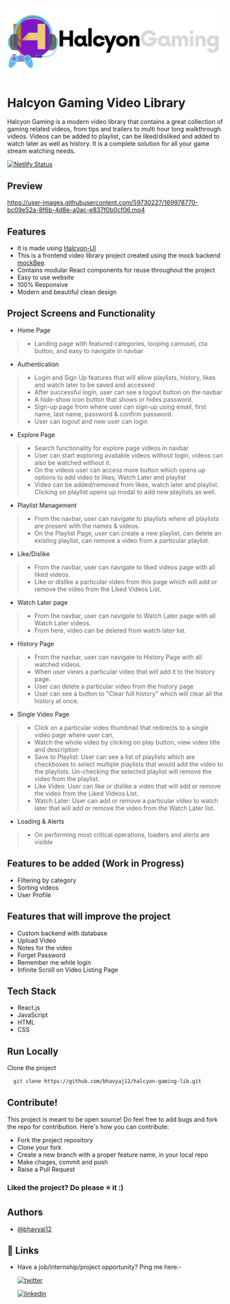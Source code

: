 <img src="src/assets/logos/light-theme-vid-logo.svg" width="500" height="auto">

# Halcyon Gaming Video Library

Halcyon Gaming is a modern video library that contains a great collection of gaming related videos, from tips and trailers to multi hour long walkthrough videos. Videos can be added to playlist, can be liked/disliked and added to watch later as well as history. It is a complete solution for all your game stream watching needs.

[![Netlify Status](https://api.netlify.com/api/v1/badges/1f549920-4940-4a41-a606-a12de73955f2/deploy-status)](https://app.netlify.com/sites/halcyon-gaming/deploys)

## Preview

https://user-images.githubusercontent.com/59730227/169978770-bc09e52a-8f6b-4d8e-a0ac-e837f0b0cf06.mp4

## Features
- It is made using [Halcyon-UI](https://github.com/bhavyaj12/HalcyonUI)
- This is a frontend video library project created using the mock backend [mockBee](https://github.com/neogcamp/mockBee).
- Contains modular React components for reuse throughout the project
- Easy to use website
- 100% Responsive
- Modern and beautiful clean design

## Project Screens and Functionality
-  Home Page
> - Landing page with featured categories, looping carousel, cta button, and easy to navigate in navbar

- Authentication
> - Login and Sign Up features that will allow playlists, history, likes and watch later to be saved and accessed
> - After successful login, user can see a logout button on the navbar
> - A hide-show icon button that shows or hides password.
> - Sign-up page from where user can sign-up using email, first name, last name, password & confirm password.
> - User can logout and new user can login

- Explore Page
> - Search functionality for explore page videos in navbar
> - User can start exploring available videos without login, videos can also be watched without it.
> - On the videos user can access more button which opens up options to add video to likes, Watch Later and playlist 
> - Video can be added/removed from likes, watch later and playlist. Clicking on playlist opens up modal to add new playlists as well.

- Playlist Management
> - From the navbar, user can navigate to playlists where all playlists are present with the names & videos.
> - On the Playlist Page, user can create a new playlist, can delete an existing playlist, can remove a video from a particular playlist.

- Like/Dislike
> - From the navbar, user can navigate to liked videos page with all liked videos.
> - Like or dislike a particular video from this page which will add or remove the video from the Liked Videos List.

- Watch Later page
> - From the navbar, user can navigate to Watch Later page with all Watch Later videos.
> - From here, video can be deleted from watch later list.

- History Page
> - From the navbar, user can navigate to History Page with all watched videos.
> - When user views a particular video that will add it to the history page.
> - User can delete a particular video from the history page
> - User can see a button to "Clear full history" which will clear all the history at once.

- Single Video Page
> - Click on a particular video thumbnail that redirects to a single video page where user can,
> - Watch the whole video by clicking on play button, view video title and description
> - Save to Playlist: User can see a list of playlists which are checkboxes to select multiple playlists that would add the video to the playlists. Un-checking the selected playlist will remove the video from the playlist.
> - Like Video: User can like or dislike a video that will add or remove the video from the Liked Videos List.
> - Watch Later: User can add or remove a particular video to watch later that will add or remove the video from the Watch Later list.

- Loading & Alerts
> - On performing most critical operations, loaders and alerts are visible

## Features to be added (Work in Progress)
- Filtering by category 
- Sorting videos
- User Profile

## Features that will improve the project
- Custom backend with database
- Upload Video
- Notes for the video
- Forget Password
- Remember me while login
- Infinite Scroll on Video Listing Page

## Tech Stack
- React.js
- JavaScript
- HTML
- CSS

## Run Locally

Clone the project

```bash
  git clone https://github.com/bhavyaj12/halcyon-gaming-lib.git
```

## Contribute!
This project is meant to be open source! Do feel free to add bugs and fork the repo for contribution. Here's how you can contribute:
- Fork the project repository
- Clone your fork
- Create a new branch with a proper feature name, in your local repo
- Make chages, commit and push
- Raise a Pull Request

### Liked the project? Do please ⭐ it :)

## Authors

- [@bhavyaj12](https://github.com/bhavyaj12)


## 🔗 Links
- Have a job/internship/project opportunity? Ping me here:-

    [![twitter](https://img.shields.io/badge/twitter-1DA1F2?style=for-the-badge&logo=twitter&logoColor=white)](https://twitter.com/bhavzlearn) 

    [![linkedin](https://img.shields.io/badge/linkedin-0A66C2?style=for-the-badge&logo=linkedin&logoColor=white)](https://www.linkedin.com/in/bhavya-joshi-438178184)
